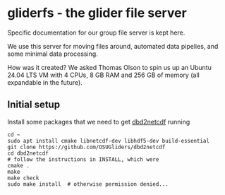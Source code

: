 # gliderfs - the glider file server

Specific documentation for our group file server is kept here. 

We use this server for moving files around, automated data pipelies, and some minimal data processing.

How was it created? We asked Thomas Olson to spin us up an Ubuntu 24.04 LTS VM with 4 CPUs, 8 GB RAM and 256 GB of memory (all expandable in the future).

## Initial setup

Install some packages that we need to get [dbd2netcdf](https://github.com/OSUGliders/dbd2netcdf) running

```
cd ~
sudo apt install cmake libnetcdf-dev libhdf5-dev build-essential
git clone https://github.com/OSUGliders/dbd2netcdf
cd dbd2netcdf
# follow the instructions in INSTALL, which were
cmake .
make
make check
sudo make install  # otherwise permission denied... 
```

